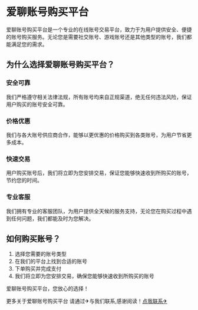 # 爱聊账号购买平台

爱聊账号购买平台是一个专业的在线账号交易平台，致力于为用户提供安全、便捷的账号购买服务。无论您是需要社交账号、游戏账号还是其他类型的账号，我们都能满足您的需求。

## 为什么选择爱聊账号购买平台？

### 安全可靠
我们严格遵守相关法律法规，所有账号均来自正规渠道，绝无任何违法风险，保证用户购买的账号安全可靠。

### 价格优惠
我们与各大账号供应商合作，能够以更优惠的价格购买到各类账号，为用户节省更多成本。

### 快速交易
用户购买账号后，我们将立即为您安排交易，保证您能够快速收到所购买的账号，节约您的时间。

### 专业客服
我们拥有专业的客服团队，为用户提供全天候的服务支持，无论您在购买过程中遇到任何问题，我们都能及时为您解决。

## 如何购买账号？

1. 选择您需要的账号类型
2. 在我们的平台上找到合适的账号
3. 下单购买并完成支付
4. 我们将立即为您安排交易，确保您能够快速收到所购买的账号

爱聊账号购买平台，您放心的选择！

更多关于爱聊账号购买平台 请通过✈与我们联系,感谢阅读！[点我联系✈](https://ai.G208.com)